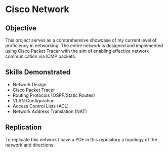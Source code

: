 # Cisco Network

## Objective
This project serves as a comprehensive showcase of my current level of proficiency in networking. The entire network is designed and implemented using Cisco Packet Tracer with the aim of enabling effective network communication via ICMP packets.

## Skills Demonstrated
- Network Design
- Cisco Packet Tracer
- Routing Protocols (OSPF/Static Routes)
- VLAN Configuration
- Access Control Lists (ACL)
- Network Address Translation (NAT)

## Replication
To replicate this network I have a PDF in this repository a topology of the network and directions.
